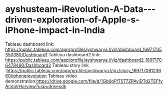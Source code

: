 # ayshusteam-iRevolution-A-Data---driven-exploration-of-Apple-s-iPhone-impact-in-India
  Tableau dashboard link: https://public.tableau.com/app/profile/ayshwarya.l/viz/dashboard_16971705350380/Dashboard1
  Tableau dashboard2 link: https://public.tableau.com/app/profile/ayshwarya.l/viz/dashboard2_16971706478490/Dashboard2
  Tableau story link :https://public.tableau.com/app/profile/ayshwarya.l/viz/story_16971708123660/iphonerevolution
  Tableau video demonstration:https://drive.google.com/file/d/1Gb6pPlT5T7ZPAviDTd2TEFfyArxlaVHo/view?usp=drivesdk
